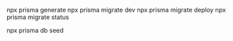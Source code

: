 npx prisma generate
npx prisma migrate dev
npx prisma migrate deploy
npx prisma migrate status

npx prisma db seed